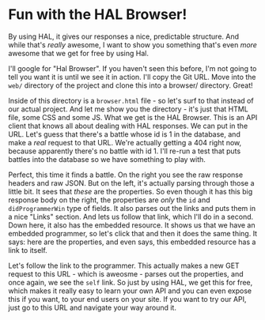 # Fun with the HAL Browser!

By using HAL, it gives our responses a nice, predictable structure. And while
that's *really* awesome, I want to show you something that's even *more* awesome
that we get for free by using Hal.

I'll google for "Hal Browser". If you haven't seen this before, I'm not going
to tell you want it is until we see it in action. I'll copy the Git URL.
Move into the `web/` directory of the project and clone this into a browser/
directory. Great!

Inside of this directory is a `browser.html` file - so let's surf to that
instead of our actual project. And let me show you the directory - it's just
that HTML file, some CSS and some JS. What we get is the HAL Browser. This
is an API client that knows all about dealing with HAL responses. We can
put in the URL. Let's guess that there's a battle whose id is 1 in the database,
and make a *real* request to that URL. We're actually getting a 404
right now, because apparently there's no battle with id 1. I'll re-run a
test that puts battles into the database so we have something to play with.

Perfect, this time it finds a battle. On the right you see the raw response
headers and raw JSON. But on the left, it's actually parsing through those
a little bit. It sees that *these* are the properties. So even though it
has this big response body on the right, the properties are *only* the `id`
and `didProgrammerWin` type of fields. It also parses out the links and puts
them in a nice "Links" section. And lets us follow that link, which
I'll do in a second. Down here, it also has the embedded resource. It shows
us that we have an embedded programmer, so let's click that and then it does
the same thing. It says: here are the properties, and even says, this embedded
resource has a link to itself.

Let's follow the link to the programmer. This actually makes a new GET request
to this URL - which is aweosme - parses out the properties, and once again,
we see the `self` link. So just by using HAL, we get this for free, which
makes it really easy to learn your own API and you can even expose this if
you want, to your end users on your site. If you want to try our API, just
go to this URL and navigate your way around it.
